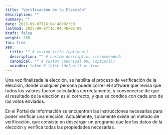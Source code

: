 ```yaml
---
title: "Verificación de la Elección"
description: ""
summary: ""
date: 2023-09-07T16:04:48+02:00
lastmod: 2023-09-07T16:04:48+02:00
draft: false
weight: 260
toc: true
seo:
  title: "" # custom title (optional)
  description: "" # custom description (recommended)
  canonical: "" # custom canonical URL (optional)
  noindex: false # false (default) or true
---
```


Una vez finalizada la elección, se habilita el proceso de verificación
de la elección, donde cualquier persona puede correr el software que
revisa que todos los valores fueron calculados correctamente, y convencerse
de que el resultado de la elección es el correcto, y que se condice con
cada uno de los votos enviados.

En el Portal de Información se encuentran las instrucciones necesarias
para poder verificar una elección. Actualmente, solamente existe un método
de verificación, que consiste en descargar un programa que lee los datos
de la elección y verifica todas las propiedades necesarias.
